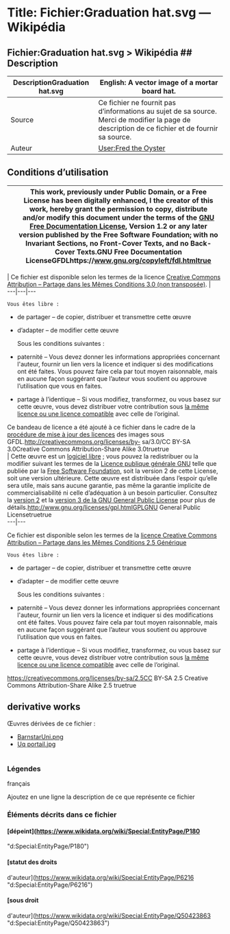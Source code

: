 # Title: Fichier:Graduation hat.svg — Wikipédia

## Fichier:Graduation hat.svg > Wikipédia ## Description

DescriptionGraduation hat.svg |  English:  A vector image of a mortar board hat.  
---|---  
Source |  Ce fichier ne fournit pas d’informations au sujet de sa source. Merci de modifier la page de description de ce fichier et de fournir sa source.   
Auteur |  [User:Fred the Oyster](//commons.wikimedia.org/wiki/User:Fred_the_Oyster "User:Fred the Oyster")  
  
## Conditions d’utilisation

[](//commons.wikimedia.org/wiki/File:Heckert_GNU_white.svg "GNU head") | This work, previously under Public Domain, or a Free License has been digitally enhanced, I the creator of this work, hereby grant the permission to copy, distribute and/or modify this document under the terms of the [GNU Free Documentation License](https://en.wikipedia.org/wiki/Text_of_the_GNU_Free_Documentation_License "wikipedia:Text of the GNU Free Documentation License"), Version 1.2 or any later version published by the Free Software Foundation; with no Invariant Sections, no Front-Cover Texts, and no Back-Cover Texts.GNU Free Documentation LicenseGFDLhttps://www.gnu.org/copyleft/fdl.htmltrue  
---|---  
  
| Ce fichier est disponible selon les termes de la licence [Creative Commons](https://en.wikipedia.org/wiki/fr:Creative_Commons "w:fr:Creative Commons") [Attribution – Partage dans les Mêmes Conditions 3.0 (non transposée)](http://creativecommons.org/licenses/by-sa/3.0/deed.fr).  |   
---|---|---  
  
    Vous êtes libre : 

  * de partager – de copier, distribuer et transmettre cette œuvre
  * d’adapter – de modifier cette œuvre

    Sous les conditions suivantes : 

  * paternité – Vous devez donner les informations appropriées concernant l'auteur, fournir un lien vers la licence et indiquer si des modifications ont été faites. Vous pouvez faire cela par tout moyen raisonnable, mais en aucune façon suggérant que l’auteur vous soutient ou approuve l’utilisation que vous en faites.
  * partage à l’identique – Si vous modifiez, transformez, ou vous basez sur cette œuvre, vous devez distribuer votre contribution sous [la même licence ou une licence compatible](https://creativecommons.org/share-your-work/licensing-considerations/compatible-licenses) avec celle de l’original.

  
Ce bandeau de licence a été ajouté à ce fichier dans le cadre de la [procédure
de mise à jour des
licences](https://meta.wikimedia.org/wiki/Licensing_update/fr "meta:Licensing
update/fr") des images sous GFDL.http://creativecommons.org/licenses/by-
sa/3.0/CC BY-SA 3.0Creative Commons Attribution-Share Alike 3.0truetrue  
|  Cette œuvre est un [logiciel
libre](https://en.wikipedia.org/wiki/fr:Logiciel_libre "w:fr:Logiciel libre")
; vous pouvez la redistribuer ou la modifier suivant les termes de la [Licence
publique générale
GNU](https://en.wikipedia.org/wiki/fr:Licence_publique_g%C3%A9n%C3%A9rale_GNU
"w:fr:Licence publique générale GNU") telle que publiée par la [Free Software
Foundation](https://en.wikipedia.org/wiki/fr:Free_Software_Foundation
"w:fr:Free Software Foundation"), soit la version 2 de cette License, soit une
version ultérieure. Cette œuvre est distribuée dans l’espoir qu’elle sera
utile, mais sans aucune garantie, pas même la garantie implicite de
commercialisabilité ni celle d’adéquation à un besoin particulier. Consultez
la [version 2](https://www.gnu.org/licenses/old-licenses/gpl-2.0.html) et la
[version 3 de la GNU General Public
License](https://www.gnu.org/copyleft/gpl-3.0.html) pour plus de
détails.http://www.gnu.org/licenses/gpl.htmlGPLGNU General Public
Licensetruetrue  
---|---  
  
  

Ce fichier est disponible selon les termes de la [licence Creative
Commons](https://en.wikipedia.org/wiki/fr:Creative_Commons "w:fr:Creative
Commons") [Attribution – Partage dans les Mêmes Conditions 2.5
Générique](//creativecommons.org/licenses/by-sa/2.5/deed.fr
"creativecommons:by-sa/2.5/deed.fr")

    Vous êtes libre : 

  * de partager – de copier, distribuer et transmettre cette œuvre
  * d’adapter – de modifier cette œuvre

    Sous les conditions suivantes : 

  * paternité – Vous devez donner les informations appropriées concernant l'auteur, fournir un lien vers la licence et indiquer si des modifications ont été faites. Vous pouvez faire cela par tout moyen raisonnable, mais en aucune façon suggérant que l’auteur vous soutient ou approuve l’utilisation que vous en faites.
  * partage à l’identique – Si vous modifiez, transformez, ou vous basez sur cette œuvre, vous devez distribuer votre contribution sous [la même licence ou une licence compatible](https://creativecommons.org/share-your-work/licensing-considerations/compatible-licenses) avec celle de l’original.

https://creativecommons.org/licenses/by-sa/2.5CC BY-SA 2.5 Creative Commons
Attribution-Share Alike 2.5 truetrue

## derivative works

Œuvres dérivées de ce fichier :

  * [BarnstarUni.png](//commons.wikimedia.org/wiki/File:BarnstarUni.png "File:BarnstarUni.png")
  * [Uq portail.jpg](//commons.wikimedia.org/wiki/File:Uq_portail.jpg "File:Uq portail.jpg")

#

### Légendes

français

Ajoutez en une ligne la description de ce que représente ce fichier

### Éléments décrits dans ce fichier

#### [dépeint](https://www.wikidata.org/wiki/Special:EntityPage/P180
"d:Special:EntityPage/P180")

#### [statut des droits
d'auteur](https://www.wikidata.org/wiki/Special:EntityPage/P6216
"d:Special:EntityPage/P6216")

#### [sous droit
d'auteur](https://www.wikidata.org/wiki/Special:EntityPage/Q50423863
"d:Special:EntityPage/Q50423863")


